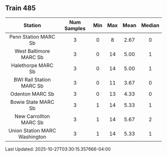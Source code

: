 ## Train 485

| Station | Num Samples | Min | Max | Mean | Median |
| :-----: | :---------: | :-: | :-: | :--: | :----: |
| Penn Station MARC Sb | 3 | 0 | 8 | 2.67 | 0 |
| West Baltimore MARC Sb | 3 | 0 | 14 | 5.00 | 1 |
| Halethorpe MARC Sb | 3 | 0 | 14 | 5.00 | 1 |
| BWI Rail Station MARC Sb | 3 | 0 | 11 | 3.67 | 0 |
| Odenton MARC Sb | 3 | 0 | 13 | 4.33 | 0 |
| Bowie State MARC Sb | 3 | 1 | 14 | 5.33 | 1 |
| New Carrollton MARC Sb | 3 | 1 | 14 | 5.67 | 2 |
| Union Station MARC Washington | 3 | 1 | 14 | 5.33 | 1 |


Last Updated: 2025-10-27T03:30:15.357666-04:00